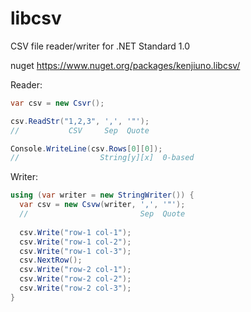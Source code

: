 # libcsv

CSV file reader/writer for .NET Standard 1.0

nuget https://www.nuget.org/packages/kenjiuno.libcsv/

Reader:

```C#
var csv = new Csvr();

csv.ReadStr("1,2,3", ',', '"');
//           CSV     Sep  Quote

Console.WriteLine(csv.Rows[0][0]);
//                  String[y][x]  0-based
```

Writer:

```C#
using (var writer = new StringWriter()) {
  var csv = new Csvw(writer, ',', '"');
  //                         Sep  Quote
  
  csv.Write("row-1 col-1");
  csv.Write("row-1 col-2");
  csv.Write("row-1 col-3");
  csv.NextRow();
  csv.Write("row-2 col-1");
  csv.Write("row-2 col-2");
  csv.Write("row-2 col-3");
}
```
